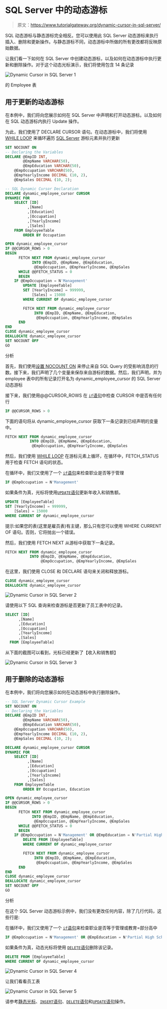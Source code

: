 # SQL Server 中的动态游标

> 原文：<https://www.tutorialgateway.org/dynamic-cursor-in-sql-server/>

SQL 动态游标与静态游标完全相反。您可以使用此 SQL Server 动态游标来执行插入、删除和更新操作。与静态游标不同，动态游标中所做的所有更改都将反映原始数据。

让我们看一下如何在 SQL Server 中创建动态游标，以及如何在动态游标中执行更新和删除操作。对于这个动态光标演示，我们将使用包含 14 条记录

![Dynamic Cursor in SQL Server 1](img/b8689e2ec37a509442a554ae638f7dd7.png)

的 Employee 表

## 用于更新的动态游标

在本例中，我们将向您展示如何在 SQL Server 中声明和打开动态游标。以及如何在 SQL 动态游标内执行 Update 操作。

为此，我们使用了 DECLARE CURSOR 语句。在动态游标中，我们将使用 [WHILE LOOP](https://www.tutorialgateway.org/sql-while-loop/) 来循环遍历 [SQL Server](https://www.tutorialgateway.org/sql/) 游标元素并执行更新

```sql
SET NOCOUNT ON
-- Declaring the Variables 
DECLARE @EmpID INT,
        @EmpName VARCHAR(50),
        @EmpEducation VARCHAR(50),
	@EmpOccupation VARCHAR(50),
	@EmpYearlyIncome DECIMAL (10, 2), 
	@EmpSales DECIMAL (10, 2);

-- SQL Dynamic Cursor Declaration
DECLARE dynamic_employee_cursor CURSOR 
DYNAMIC FOR 
	SELECT [ID]
	      ,[Name]
	      ,[Education]
	      ,[Occupation]
	      ,[YearlyIncome]
	      ,[Sales]
	FROM EmployeeTable
        ORDER BY Occupation

OPEN dynamic_employee_cursor
IF @@CURSOR_ROWS > 0
BEGIN 
      FETCH NEXT FROM dynamic_employee_cursor
            INTO @EmpID, @EmpName, @EmpEducation,
	         @EmpOccupation, @EmpYearlyIncome, @EmpSales
      WHILE @@FETCH_STATUS = 0
      BEGIN
	IF @EmpOccupation = N'Management'
 	    UPDATE [EmployeeTable] 
		SET [YearlyIncome] = 999999,
		    [Sales] = 15000
	    WHERE CURRENT OF dynamic_employee_cursor                

        FETCH NEXT FROM dynamic_employee_cursor 
             INTO @EmpID, @EmpName, @EmpEducation,
	          @EmpOccupation, @EmpYearlyIncome, @EmpSales
      END
END
CLOSE dynamic_employee_cursor
DEALLOCATE dynamic_employee_cursor
SET NOCOUNT OFF 
GO

```

分析

首先，我们使用[设置 NOCOUNT ON](https://www.tutorialgateway.org/sql-set-nocount-on/) 来停止来自 SQL Query 的受影响消息的行数。接下来，我们声明了几个变量来保存来自游标的数据。然后，我们声明，并为 employee 表中的所有记录打开名为 dynamic_employee_cursor 的 SQL Server 动态游标

接下来，我们使用@@CURSOR_ROWS 在 [`if`语句](https://www.tutorialgateway.org/sql-if-else/)中检查 CURSOR 中是否有任何行

```sql
IF @@CURSOR_ROWS > 0
```

下面的语句将从 dynamic_employee_cursor 获取下一条记录到已经声明的变量中。

```sql
FETCH NEXT FROM dynamic_employee_cursor
           INTO @EmpID, @EmpName, @EmpEducation,
	        @EmpOccupation, @EmpYearlyIncome, @EmpSales
```

然后，我们使用 [WHILE LOOP](https://www.tutorialgateway.org/sql-while-loop/) 在游标元素上循环，在循环中，FETCH_STATUS 用于检查 FETCH 语句的状态。

在循环中，我们又使用了一个 [`if`语句](https://www.tutorialgateway.org/sql-if-else/)来检查职业是否等于管理

```sql
IF @EmpOccupation = N'Management'
```

如果条件为真，光标将使用[`UPDATE`语句](https://www.tutorialgateway.org/sql-update-statement/)更新年收入和销售额。

```sql
UPDATE [EmployeeTable] 
SET [YearlyIncome] = 999999,
    [Sales] = 15000
WHERE CURRENT OF dynamic_employee_cursor
```

提示:如果您的表(这里是雇员表)有主键，那么只有您可以使用 WHERE CURRENT OF 语句。否则，它将抛出一个错误。

然后，我们使用 FETCH NEXT 从游标中获取下一条记录。

```sql
FETCH NEXT FROM dynamic_employee_cursor 
           INTO @EmpID, @EmpName, @EmpEducation,
                @EmpOccupation, @EmpYearlyIncome, @EmpSales
```

在这里，我们使用 CLOSE 和 DECLARE 语句来关闭和释放游标。

```sql
CLOSE dynamic_employee_cursor
DEALLOCATE dynamic_employee_cursor
```

![Dynamic Cursor in SQL Server 2](img/87b67bbd6403772c370678815ffc0930.png)

请使用以下 SQL 查询来检查游标是否更新了员工表中的记录。

```sql
SELECT [ID]
      ,[Name]
      ,[Education]
      ,[Occupation]
      ,[YearlyIncome]
      ,[Sales]
  FROM [EmployeeTable]

```

从下面的截图可以看到，光标已经更新了【收入和销售额】

![Dynamic Cursor in SQL Server 3](img/a803f6c75f9a904df12d0fe1d7510d72.png)

## 用于删除的动态游标

在本例中，我们将向您展示如何在动态游标中执行删除操作。

```sql
-- SQL Server Dynamic Cursor Example
SET NOCOUNT ON
-- Declaring the Variables 
DECLARE @EmpID INT,
        @EmpName VARCHAR(50),
        @EmpEducation VARCHAR(50),
	@EmpOccupation VARCHAR(50),
	@EmpYearlyIncome DECIMAL (10, 2), 
	@EmpSales DECIMAL (10, 2);

DECLARE dynamic_employee_cursor CURSOR 
DYNAMIC FOR 
	SELECT [ID]
	      ,[Name]
	      ,[Education]
	      ,[Occupation]
	      ,[YearlyIncome]
	      ,[Sales]
	FROM EmployeeTable
        ORDER BY Occupation, Education

OPEN dynamic_employee_cursor
IF @@CURSOR_ROWS > 0
BEGIN 
      FETCH NEXT FROM dynamic_employee_cursor
            INTO @EmpID, @EmpName, @EmpEducation,
	         @EmpOccupation, @EmpYearlyIncome, @EmpSales
      WHILE @@FETCH_STATUS = 0
      BEGIN
	IF @EmpOccupation = N'Management' OR @EmpEducation = N'Partial High School'
 	    DELETE FROM [EmployeeTable] 
	    WHERE CURRENT OF dynamic_employee_cursor                

        FETCH NEXT FROM dynamic_employee_cursor 
             INTO @EmpID, @EmpName, @EmpEducation,
	          @EmpOccupation, @EmpYearlyIncome, @EmpSales
      END
END
CLOSE dynamic_employee_cursor
DEALLOCATE dynamic_employee_cursor
SET NOCOUNT OFF 
GO
```

分析

在这个 SQL Server 动态游标示例中，我们没有更改任何内容，除了几行代码，这些行是:

在循环中，我们又使用了一个 [`if`语句](https://www.tutorialgateway.org/sql-if-else/)来检查职业是否等于管理或教育=部分高中

```sql
IF @EmpOccupation = N'Management' OR @EmpEducation = N'Partial High School'
```

如果条件为真，动态光标将使用 [`DELETE`语句](https://www.tutorialgateway.org/sql-delete-statement/)删除该记录。

```sql
DELETE FROM [EmployeeTable] 
WHERE CURRENT OF dynamic_employee_cursor
```

![Dynamic Cursor in SQL Server 4](img/8ec8f96be06e06d9b651093c7797c8e7.png)

让我们看看员工表

![Dynamic Cursor in SQL Server 5](img/dd1e005cb989f8f1d1ae8957978e0f8a.png)

请参考[静态光标](https://www.tutorialgateway.org/static-cursor-in-sql-server/)、[`INSERT`语句](https://www.tutorialgateway.org/sql-insert-statement/)、[`DELETE`语句](https://www.tutorialgateway.org/sql-delete-statement/)和[`UPDATE`语句](https://www.tutorialgateway.org/sql-update-statement/)操作。